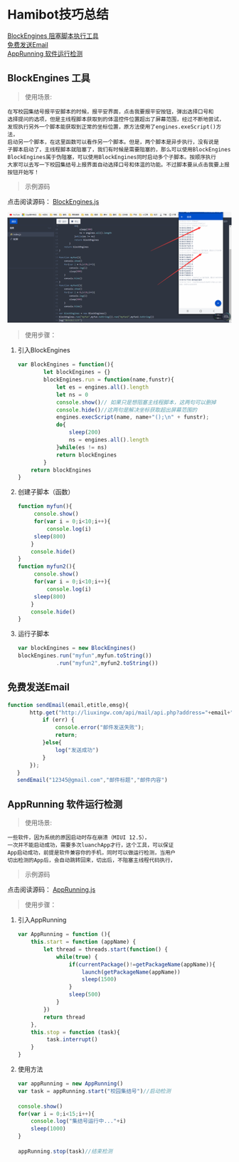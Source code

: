 # Hamibot技巧总结
[BlockEngines 阻塞脚本执行工具](#blockengines-工具)<br>
[免费发送Email](#免费发送email)<br>
[AppRunning 软件运行检测](#AppRunning-软件运行检测)
## BlockEngines 工具

>使用场景:

    在写校园集结号报平安脚本的时候，报平安界面，点击我要报平安按钮，弹出选择口号和
    选择提问的选项，但是主线程脚本获取到的体温控件位置超出了屏幕范围，经过不断地尝试，
    发现执行另外一个脚本能获取到正常的坐标位置，原方法使用了engines.exeScript()方法，
    启动另一个脚本，在这里函数可以看作另一个脚本。但是，两个脚本是异步执行，没有说是
    子脚本启动了，主线程脚本就阻塞了，我们有时候是需要阻塞的，那么可以使用BlockEngines
    BlockEngines属于伪阻塞，可以使用BlockEngines同时启动多个子脚本。按顺序执行
    大家可以去写一下校园集结号上报界面自动选择口号和体温的功能。不过脚本要从点击我要上报按钮开始写！

>示例源码

  点击阅读源码： [BlockEngines.js](BlockEngines.js)

![](BlockEngines.pic/BlockEngines.png)

>使用步骤：

1. 引入BlockEngines

   ```js
   var BlockEngines = function(){
           let blockEngines = {}
           blockEngines.run = function(name,funstr){
               let es = engines.all().length
               let ns = 0
               console.show()// 如果只是想阻塞主线程脚本，这两句可以删掉
               console.hide()//这两句是解决坐标获取超出屏幕范围的
               engines.execScript(name, name+"();\n" + funstr);
               do{
                   sleep(200)
                   ns = engines.all().length
               }while(es != ns)
               return blockEngines
           }
       return blockEngines
   }
   ```
   
2. 创建子脚本（函数）

   ```js
   function myfun(){
   		console.show()
   		for(var i = 0;i<10;i++){
      		console.log(i)
       	sleep(800)
       }
       console.hide()
   }
   function myfun2(){
   		console.show()
   		for(var i = 0;i<10;i++){
      		console.log(i)
       	sleep(800)
       }
       console.hide()
   }
   ```

3. 运行子脚本
   ```js
   var blockEngines = new BlockEngines()
   blockEngines.run("myfun",myfun.toString())
               .run("myfun2",myfun2.toString())
   ```


## 免费发送Email
   ```js
   function sendEmail(email,etitle,emsg){
          http.get("http://liuxingw.com/api/mail/api.php?address="+email+"&name="+etitle+"&certno="+emsg, {}, function(res, err) {
              if (err) {
                  console.error("邮件发送失败");
                  return;
              }else{
                  log("发送成功")
              }
          });
      }
      sendEmail("12345@gmail.com","邮件标题","邮件内容")
   ```

## AppRunning 软件运行检测

>使用场景:

    一些软件，因为系统的原因启动时存在崩溃（MIUI 12.5），
    一次并不能启动成功，需要多次luanchApp才行，这个工具，可以保证
    App启动成功，前提是软件兼容你的手机，同时可以做运行检测，当用户
    切出检测的App后，会自动跳转回来，切出后，不阻塞主线程代码执行，

>示例源码

点击阅读源码： [AppRunning.js](AppRunning.js)



>使用步骤：

1. 引入AppRunning

   ```js
   var AppRunning = function (){
       this.start = function (appName) {
           let thread = threads.start(function() {
               while(true) {
                   if(currentPackage()!=getPackageName(appName)){
                       launch(getPackageName(appName))
                       sleep(1500)
                   }
                   sleep(500)
               }
           })
           return thread
       },
       this.stop = function (task){
            task.interrupt()
       }
   }
   ```

2. 使用方法
   ```js
   var appRunning = new AppRunning()
   var task = appRunning.start("校园集结号")//启动检测
   
   console.show()
   for(var i = 0;i<15;i++){
       console.log("集结号运行中..."+i)
       sleep(1000)
   }
   
   appRunning.stop(task)//结束检测
   ```